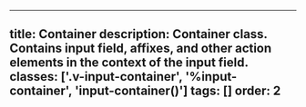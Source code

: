 <!--
 *              Copyright (c) 2025 Visa, Inc.
 *
 * Licensed under the Apache License, Version 2.0 (the "License");
 * you may not use this file except in compliance with the License.
 * You may obtain a copy of the License at
 *
 *         http://www.apache.org/licenses/LICENSE-2.0
 *
 * Unless required by applicable law or agreed to in writing, software
 * distributed under the License is distributed on an "AS IS" BASIS,
 * WITHOUT WARRANTIES OR CONDITIONS OF ANY KIND, either express or implied.
 * See the License for the specific language governing permissions and
 * limitations under the License.
 *
 -->
---
title: Container
description: Container class. Contains input field, affixes, and other action elements in the context of the input field. 
classes: ['.v-input-container', '%input-container', 'input-container()']
tags: []
order: 2
---

<div class="v-input-container v-surface v-flex-row">
</div>
